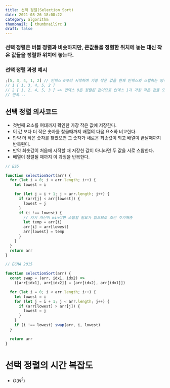 ```yaml
---
title: 선택 정렬(Selection Sort)
date: 2021-08-26 18:08:22
category: algorithm
thumbnail: { thumbnailSrc }
draft: false
---
```


### 선택 정렬은 버블 정렬과 비슷하지만, 큰값들을 정렬한 위치에 놓는 대신 작은 값들을 정렬한 위치에 놓는다.

### 선택 정렬 과정 예시

```jsx
;[5, 3, 4, 1, 2] // 인덱스 0부터 시작하며 가장 작은 값을 현재 인덱스와 스왑하는 방식으로 진행함
// 1 [ 1, 3, 4, 5, 2 ]
// 2 [ 1, 2, 4, 5, 3 ] => 인덱스 0은 정렬된 값이므로 인덱스 1과 가장 작은 값을 또 스왑함.
// 반복...
```

## 선택 정렬 의사코드

- 첫번째 요소를 여태까지 확인한 가장 작은 값에 저장한다.
- 이 값 보다 더 작은 숫자를 찾을때까지 배열의 다음 요소와 비교한다.
- 만약 더 작은 숫자를 찾았으면 그 숫자가 새로운 최솟값이 되고 배열이 끝날때까지 반복된다.
- 만약 최솟값이 처음에 시작할 때 저장한 값이 아니라면 두 값을 서로 스왑한다.
- 배열이 정렬될 때까지 이 과정을 반복한다.

```jsx
// ES5

function selectionSort(arr) {
  for (let i = 0; i < arr.length; i++) {
    let lowest = i

    for (let j = i + 1; j < arr.length; j++) {
      if (arr[j] < arr[lowest]) {
        lowest = j
      }
      if (i !== lowest) {
        // 자기 자신이 min이면 스왑할 필요가 없으므로 조건 추가해줌
        let temp = arr[i]
        arr[i] = arr[lowest]
        arr[lowest] = temp
      }
    }
  }
  return arr
}

// ECMA 2015

function selectionSort(arr) {
  const swap = (arr, idx1, idx2) =>
    ([arr[idx1], arr[idx2]] = [arr[idx2], arr[idx1]])

  for (let i = 0; i < arr.length; i++) {
    let lowest = i
    for (let j = i + 1; j < arr.length; j++) {
      if (arr[lowest] > arr[j]) {
        lowest = j
      }
    }
    if (i !== lowest) swap(arr, i, lowest)
  }

  return arr
}
```

# 선택 정렬의 시간 복잡도

- $O(N^2)$
